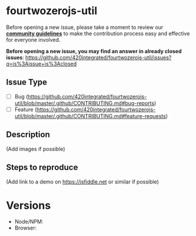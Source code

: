 # fourtwozerojs-util

Before opening a new issue, please take a moment to review our [**community guidelines**](https://github.com/420integerated/fourtwozerojs-util/blob/master/.github/CONTRIBUTING.md) to make the contribution process easy and effective for everyone involved.

**Before opening a new issue, you may find an answer in already closed issues**:
https://github.com/420integrated/fourtwozerojs-util/issues?q=is%3Aissue+is%3Aclosed

## Issue Type

- [ ] Bug (https://github.com/420integrated/fourtwozerojs-util/blob/master/.github/CONTRIBUTING.md#bug-reports)
- [ ] Feature (https://github.com/420integrated/fourtwozerojs-util/blob/master/.github/CONTRIBUTING.md#feature-requests)

## Description

(Add images if possible)

## Steps to reproduce

(Add link to a demo on https://jsfiddle.net or similar if possible)

# Versions

- Node/NPM:
- Browser:

